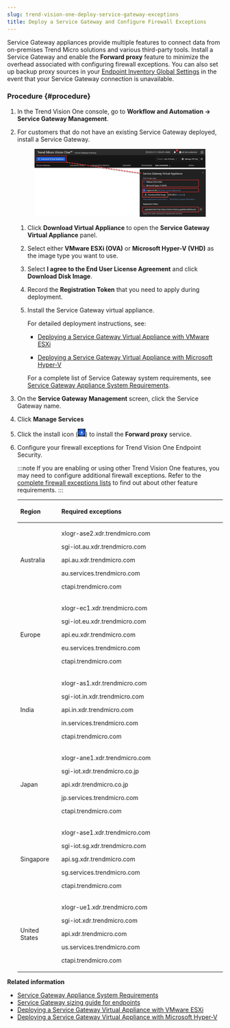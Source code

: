 ```yaml
---
slug: trend-vision-one-deploy-service-gateway-exceptions
title: Deploy a Service Gateway and Configure Firewall Exceptions
---
```


Service Gateway appliances provide multiple features to connect data from on-premises Trend Micro solutions and various third-party tools. Install a Service Gateway and enable the **Forward proxy** feature to minimize the overhead associated with configuring firewall exceptions. You can also set up backup proxy sources in your [Endpoint Inventory Global Settings](global-settings-endpoint-inventory.md) in the event that your Service Gateway connection is unavailable.

### Procedure {#procedure}

1.  In the Trend Vision One console, go to **Workflow and Automation → Service Gateway Management**.

2.  For customers that do not have an existing Service Gateway deployed, install a Service Gateway.

    <figure>
    <img src="./images/serviceGatewayImage=20220823104040.webp" />
    </figure>

    1.  Click **Download Virtual Appliance** to open the **Service Gateway Virtual Appliance** panel.

    2.  Select either **VMware ESXi (OVA)** or **Microsoft Hyper-V (VHD)** as the image type you want to use.

    3.  Select **I agree to the End User License Agreement** and click **Download Disk Image**.

    4.  Record the **Registration Token** that you need to apply during deployment.

    5.  Install the Service Gateway virtual appliance.

        For detailed deployment instructions, see:

        - [Deploying a Service Gateway Virtual Appliance with VMware ESXi](deploy-service-gateway-vmware-esxi.md)

        - [Deploying a Service Gateway Virtual Appliance with Microsoft Hyper-V](deploy-service-gateway-hyper-v.md)

        For a complete list of Service Gateway system requirements, see [Service Gateway Appliance System Requirements](service-gateway-sys-req.md).

3.  On the **Service Gateway Management** screen, click the Service Gateway name.

4.  Click **Manage Services**

5.  Click the install icon (![](/images/SG2_install_icon=GUID-feef28dd-2ddb-4093-b4e4-5455a0b110bb.webp)) to install the **Forward proxy** service.

6.  Configure your firewall exceptions for Trend Vision One Endpoint Security.

    :::note
    If you are enabling or using other Trend Vision One features, you may need to configure additional firewall exceptions. Refer to the [complete firewall exceptions lists](firewall-exception-requirements-for.md) to find out about other feature requirements.
    :::

    <table>
    <colgroup>
    <col style="width: 20%" />
    <col style="width: 80%" />
    </colgroup>
    <thead>
    <tr>
    <th><p>Region</p></th>
    <th><p>Required exceptions</p></th>
    </tr>
    </thead>
    <tbody>
    <tr>
    <td><p>Australia</p></td>
    <td><p>xlogr-ase2.xdr.trendmicro.com</p>
    <p>sgi-iot.au.xdr.trendmicro.com</p>
    <p>api.au.xdr.trendmicro.com</p>
    <p>au.services.trendmicro.com</p>
    <p>ctapi.trendmicro.com</p></td>
    </tr>
    <tr>
    <td><p>Europe</p></td>
    <td><p>xlogr-ec1.xdr.trendmicro.com</p>
    <p>sgi-iot.eu.xdr.trendmicro.com</p>
    <p>api.eu.xdr.trendmicro.com</p>
    <p>eu.services.trendmicro.com</p>
    <p>ctapi.trendmicro.com</p></td>
    </tr>
    <tr>
    <td><p>India</p></td>
    <td><p>xlogr-as1.xdr.trendmicro.com</p>
    <p>sgi-iot.in.xdr.trendmicro.com</p>
    <p>api.in.xdr.trendmicro.com</p>
    <p>in.services.trendmicro.com</p>
    <p>ctapi.trendmicro.com</p></td>
    </tr>
    <tr>
    <td><p>Japan</p></td>
    <td><p>xlogr-ane1.xdr.trendmicro.com</p>
    <p>sgi-iot.xdr.trendmicro.co.jp</p>
    <p>api.xdr.trendmicro.co.jp</p>
    <p>jp.services.trendmicro.com</p>
    <p>ctapi.trendmicro.com</p></td>
    </tr>
    <tr>
    <td><p>Singapore</p></td>
    <td><p>xlogr-ase1.xdr.trendmicro.com</p>
    <p>sgi-iot.sg.xdr.trendmicro.com</p>
    <p>api.sg.xdr.trendmicro.com</p>
    <p>sg.services.trendmicro.com</p>
    <p>ctapi.trendmicro.com</p></td>
    </tr>
    <tr>
    <td><p>United States</p></td>
    <td><p>xlogr-ue1.xdr.trendmicro.com</p>
    <p>sgi-iot.xdr.trendmicro.com</p>
    <p>api.xdr.trendmicro.com</p>
    <p>us.services.trendmicro.com</p>
    <p>ctapi.trendmicro.com</p></td>
    </tr>
    </tbody>
    </table>

**Related information**

- [Service Gateway Appliance System Requirements](service-gateway-sys-req.md "View detailed Service Gateway system requirements based on service deployment")
- [Service Gateway sizing guide for endpoints](gateway-endpoint-sizing-guide.md "Select a Service Gateway appliance specification based on type and number of endpoints.")
- [Deploying a Service Gateway Virtual Appliance with VMware ESXi](deploy-service-gateway-vmware-esxi.md "Discover how to install the Service Gateway virtual appliance on VMware ESXi.")
- [Deploying a Service Gateway Virtual Appliance with Microsoft Hyper-V](deploy-service-gateway-hyper-v.md "Instructions on how to use the Command Line Interface (CLI) to deploy a Service Gateway virtual appliance with Microsoft Hyper-V.")
